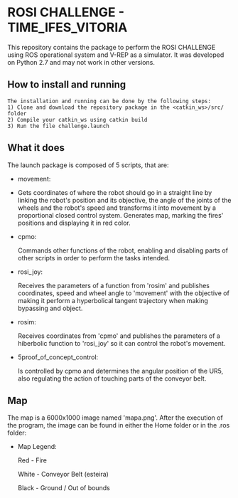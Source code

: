# ROSI CHALLENGE - TIME_IFES_VITORIA
This repository contains the package to perform the ROSI CHALLENGE using ROS operational system and V-REP as a simulator. It was developed on Python 2.7 and may not work in other versions.

## How to install and running
	The installation and running can be done by the following steps:		
	1) Clone and download the repository package in the <catkin_ws>/src/ folder
	2) Compile your catkin_ws using catkin build
	3) Run the file challenge.launch

## What it does
The launch package is composed of 5 scripts, that are:

- movement:
- Gets coordinates of where the robot should go in a straight line by linking the robot's position and its objective, the angle of the joints of the wheels and the robot's speed and transforms it into movement by a proportional closed control system. Generates map, marking the fires' positions and displaying it in red color.
		
- cpmo:
	
	Commands other functions of the robot, enabling and disabling parts of other scripts in order to perform the tasks intended.

- rosi_joy:
	
	Receives the parameters of a function from 'rosim' and publishes coordinates, speed and wheel angle to 'movement' with the objective of making it perform a hyperbolical tangent trajectory when making bypassing and object.

- rosim:
	
	Receives coordinates from 'cpmo' and publishes the parameters of a hiberbolic function to 'rosi_joy' so it can control the robot's movement.

- 5proof_of_concept_control:
	
	Is controlled by cpmo and determines the angular position of the UR5, also regulating the action of touching parts of the conveyor belt.
			
## Map
The map is a 6000x1000 image named 'mapa.png'. After the execution of the program, the image can be found in either the Home folder or in the .ros folder:
		
- Map Legend:
	
	Red - Fire 
	
	White - Conveyor Belt (esteira)
	
	Black - Ground / Out of bounds

		
